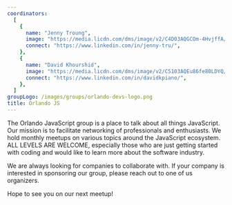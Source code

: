 ```yaml
---
coordinators:
  [
    {
      name: "Jenny Troung",
      image: "https://media.licdn.com/dms/image/v2/C4D03AQGCOm-4HvjffA/profile-displayphoto-shrink_200_200/profile-displayphoto-shrink_200_200/0/1516978910501?e=1743638400&v=beta&t=UXM0npJMHe_DYcDi8C_T2FhaNkeqK-9fTIQZ_NP2ZB4",
      connect: "https://www.linkedin.com/in/jenny-tru/",
    },
    {
      name: "David Khourshid",
      image: "https://media.licdn.com/dms/image/v2/C5103AQEu86fe80LDYQ/profile-displayphoto-shrink_200_200/profile-displayphoto-shrink_200_200/0/1517420015659?e=1743638400&v=beta&t=JeVYLj5ibHBL4Cw-C8VmB8OrVPO58wm3tikJYUtbUeg",
      connect: "https://www.linkedin.com/in/davidkpiano/",
    },
  ]
groupLogo: /images/groups/orlando-devs-logo.png
title: Orlando JS
---
```


The Orlando JavaScript group is a place to talk about all things JavaScript. Our mission is to facilitate networking of professionals and enthusiasts. We hold monthly meetups on various topics around the JavaScript ecosystem. ALL LEVELS ARE WELCOME, especially those who are just getting started with coding and would like to learn more about the software industry. 

We are always looking for companies to collaborate with. If your company is interested in sponsoring our group, please reach out to one of us organizers.

Hope to see you on our next meetup!

